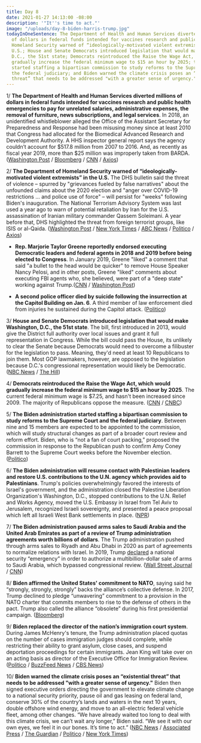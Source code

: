```yaml
---
title: Day 8
date: 2021-01-27 14:13:00 -08:00
description: '"It''s time to act."'
image: "/uploads/day-8-biden-harris-trump.jpg"
todayInOneSentence: The Department of Health and Human Services diverted millions
  of dollars in federal funds intended for vaccines research and public health emergencies;
  Homeland Security warned of “ideologically-motivated violent extremists” in the
  U.S.; House and Senate Democrats introduced legislation that would make Washington,
  D.C., the 51st state; Democrats reintroduced the Raise the Wage Act, which would
  gradually increase the federal minimum wage to $15 an hour by 2025; the Biden administration
  started staffing a bipartisan commission to study reforms to the Supreme Court and
  the federal judiciary; and Biden warned the climate crisis poses an “existential
  threat” that needs to be addressed "with a greater sense of urgency."
---
```


1/ **The Department of Health and Human Services diverted millions of dollars in federal funds intended for vaccines research and public health emergencies to pay for unrelated salaries, administrative expenses, the removal of furniture, news subscriptions, and legal services**. In 2018, an unidentified whistleblower alleged the Office of the Assistant Secretary for Preparedness and Response had been misusing money since at least 2010 that Congress had allocated for the Biomedical Advanced Research and Development Authority. A HHS inspector general report says the agency couldn’t account for $517.8 million from 2007 to 2016. And, as recently as fiscal year 2019, more than $25 million was improperly taken from BARDA. ([Washington Post](https://www.washingtonpost.com/health/2021/01/27/barda-health-funds-misappropiated/) / [Bloomberg](https://www.bloomberg.com/news/articles/2021-01-27/trump-trial-without-chief-justice-lets-gop-talk-optics-not-riot?sref=MIBMEEoj) / [CNN](https://www.cnn.com/2021/01/27/politics/hhs-inspector-report-general-vaccine-development-funds/index.html) / [Axios](https://www.axios.com/hhs-misused-millions-dollars-intended-public-health-vaccine-research-d9756b89-05ad-4126-9f97-a7e91123c23b.html))

2/ **The Department of Homeland Security warned of “ideologically-motivated violent extremists” in the U.S.** The DHS bulletin said the threat of violence – spurred by "grievances fueled by false narratives" about the unfounded claims about the 2020 election and "anger over COVID-19 restrictions ... and police use of force" – will persist for "weeks" following Biden's inauguration. The National Terrorism Advisory System was last used a year ago to warn of potential retaliation by Iran for the U.S. assassination of Iranian military commander Qassem Soleimani. A year before that, DHS highlighted the threat from foreign terrorist groups, like ISIS or al-Qaida. ([Washington Post](https://www.washingtonpost.com/national/homeland-security-bulletin-warns-americans-about-violence-by-grievance-fueled-domestic-extremists/2021/01/27/4182f864-60c3-11eb-ac8f-4ae05557196e_story.html) / [New York Times](https://www.nytimes.com/2021/01/27/us/capitol-riot-domestic-terrorism.html) / [ABC News](https://abcnews.go.com/Politics/dhs-federal-alert-system-1st-time-year-warn/story?id=75517886) / [Politico](https://www.politico.com/news/2021/01/27/dhs-warns-continued-violence-domestic-extremists-463161) / [Axios](https://www.axios.com/capitol-riot-domestic-extremism-dhs-heightened-threat-9aa0358c-05a3-47b7-ac87-77e4a7a2a800.html))

* **Rep. Marjorie Taylor Greene reportedly endorsed executing Democratic leaders and federal agents in 2018 and 2019 before being elected to Congress**. In January 2019, Greene "liked" a comment that said "a bullet to the head would be quicker" to remove House Speaker Nancy Pelosi, and in other posts, Greene "liked" comments about executing FBI agents who, she believed, were part of a "deep state" working against Trump.([CNN](https://www.cnn.com/2021/01/26/politics/marjorie-taylor-greene-democrats-violence/index.html) / [Washington Post](https://www.washingtonpost.com/politics/2021/01/26/marjorie-taylor-greene-facebook-violence/))

* **A second police officer died by suicide following the insurrection at the Capitol Building on Jan. 6**. A third member of law enforcement died from injuries he sustained during the Capitol attack. ([Politico](https://www.politico.com/news/2021/01/27/second-officer-suicide-following-capitol-riot-463123))

3/ **House and Senate Democrats introduced legislation that would make Washington, D.C., the 51st state**. The bill, first introduced in 2013, would give the District full authority over local issues and grant it full representation in Congress. While the bill could pass the House, its unlikely to clear the Senate because Democrats would need to overcome a filibuster for the legislation to pass. Meaning, they'd need at least 10 Republicans to join them. Most GOP lawmakers, however, are opposed to the legislation because D.C.'s congressional representation would likely be Democratic. ([NBC News](https://www.nbcnews.com/politics/congress/democrats-introduce-bill-make-washington-dc-51st-state-n1255841) / [The Hill](https://thehill.com/homenews/campaign/536052-senate-democrats-reintroduce-dc-statehood-bill))

4/ **Democrats reintroduced the Raise the Wage Act, which would gradually increase the federal minimum wage to $15 an hour by 2025**. The current federal minimum wage is $7.25, and hasn't been increased since 2009. The majority of Republicans oppose the measure. ([CNN](https://www.cnn.com/2021/01/26/politics/congress-15-dollar-minimum-wage-increase-democrats/index.html) / [CNBC](https://www.cnbc.com/2021/01/26/democrats-reintroduce-15-minimum-wage-bill-with-unified-control-of-congress.html))

5/ **The Biden administration started staffing a bipartisan commission to study reforms to the Supreme Court and the federal judiciary**. Between nine and 15 members are expected to be appointed to the commission, which will study structural changes as part of a broader court review and reform effort. Biden, who is “not a fan of court packing,” proposed the commission in response to the Republican push to confirm Amy Coney Barrett to the Supreme Court weeks before the November election. ([Politico](https://www.politico.com/news/2021/01/27/biden-supreme-court-reform-463126))

6/ **The Biden administration will resume contact with Palestinian leaders and restore U.S. contributions to the U.N. agency which provides aid to Palestinians**. Trump's policies overwhelmingly favored the interests of Israel's government, and the administration closed the Palestine Liberation Organization's Washington, D.C., stopped contributions to the U.N. Relief and Works Agency, moved the U.S. Embassy in Israel from Tel Aviv to Jerusalem, recognized Israeli sovereignty, and presented a peace proposal which left all Israeli West Bank settlements in place. ([NPR](https://www.npr.org/sections/biden-transition-updates/2021/01/26/960900951/biden-administration-restores-aid-to-palestinians-reversing-trump-policy))

7/ **The Biden administration paused arms sales to Saudi Arabia and the United Arab Emirates as part of a review of Trump administration agreements worth billions of dollars**. The Trump administration pushed through arms sales to Riyadh and Abu Dhabi in 2020 as part of agreements to normalize relations with Israel. In 2019, Trump [declared](https://whatthefuckjusthappenedtoday.com/2019/05/28/day-859/#5-trump-claimed-a-national-security) a national security “emergency” in order to authorize a multibillion-dollar sale of arms to Saudi Arabia, which bypassed congressional review. ([Wall Street Journal](https://www.wsj.com/articles/biden-freezes-u-s-arms-sales-to-saudi-arabia-uae-11611773191) / [CNN](https://www.cnn.com/2021/01/27/politics/us-pauses-saudi-uae-arms-sales/index.html))

8/ **Biden affirmed the United States' commitment to NATO**, saying said he “strongly, strongly, strongly” backs the alliance’s collective defense. In 2017, Trump declined to pledge “unwavering” commitment to a provision in the NATO charter that commits members to rise to the defense of others in the pact. Trump also called the alliance “obsolete” during his first presidential campaign. ([Bloomberg](https://www.bloomberg.com/news/articles/2021-01-27/biden-backs-nato-strongly-strongly-strongly-in-video-message?sref=MIBMEEoj))

9/ **Biden replaced the director of the nation’s immigration court system**. During James McHenry's tenure, the Trump administration placed quotas on the number of cases immigration judges should complete, while restricting their ability to grant asylum, close cases, and suspend deportation proceedings for certain immigrants. Jean King will take over on an acting basis as director of the Executive Office for Immigration Review. ([Politico](https://www.politico.com/news/2021/01/27/biden-replaces-immigration-court-463053) / [BuzzFeed News](https://www.buzzfeednews.com/article/hamedaleaziz/james-mchenry-immigration-courts-steps-down) / [CBS News](https://www.cbsnews.com/news/james-mchenry-immigration-courts-head-stepping-down/))

10/ **Biden warned the climate crisis poses an “existential threat” that needs to be addressed "with a greater sense of urgency."** Biden then signed executive orders directing the government to elevate climate change to a national security priority, pause oil and gas leasing on federal land, conserve 30% of the country’s lands and waters in the next 10 years, double offshore wind energy, and move to an all-electric federal vehicle fleet, among other changes. “We have already waited too long to deal with this climate crisis, we can’t wait any longer,” Biden said. “We see it with our own eyes, we feel it in our bones. It’s time to act.” ([NBC News](https://www.nbcnews.com/politics/white-house/biden-sign-executive-actions-climate-change-n1255814) / [Associated Press](https://apnews.com/article/joe-biden-climate-change-executive-order-e465713362ebbd82bf98acb65a66ea84) / [The Guardian](https://www.theguardian.com/us-news/2021/jan/27/joe-biden-climate-change-executive-orders) / [Politico](https://www.politico.com/news/2021/01/27/biden-climate-orders-energy-463051) / [New York Times](https://www.nytimes.com/2021/01/27/climate/climate-change-biden-kerry.html))